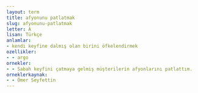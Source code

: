 ```yaml
---
layout: term
title: afyonunu patlatmak
slug: afyonunu-patlatmak
letter: A
lisan: Türkçe
anlamlar:
- kendi keyfine dalmış olan birini öfkelendirmek
ozellikler:
- - argo
ornekler:
- - Sabah keyfini çatmaya gelmiş müşterilerin afyonlarını patlattım.
orneklerkaynak:
- - Ömer Seyfettin
---
```

